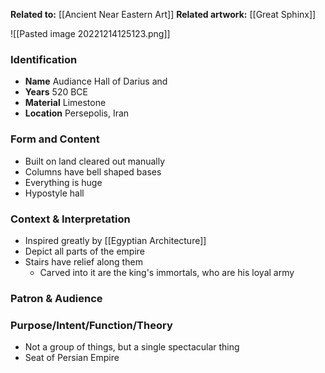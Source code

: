 **Related to:** [[Ancient Near Eastern Art]]
**Related artwork:** [[Great Sphinx]]

![[Pasted image 20221214125123.png]]

### Identification
- **Name** Audiance Hall of Darius and 
- **Years**  520 BCE
- **Material** Limestone
- **Location** Persepolis, Iran

### Form and Content
- Built on land cleared out manually
- Columns have bell shaped bases
- Everything is huge
- Hypostyle hall

### Context & Interpretation
- Inspired greatly by [[Egyptian Architecture]]
- Depict all parts of the empire
- Stairs have relief along them
	- Carved into it are the king's immortals, who are his loyal army

### Patron & Audience


### Purpose/Intent/Function/Theory
- Not a group of things, but a single spectacular thing
- Seat of Persian Empire